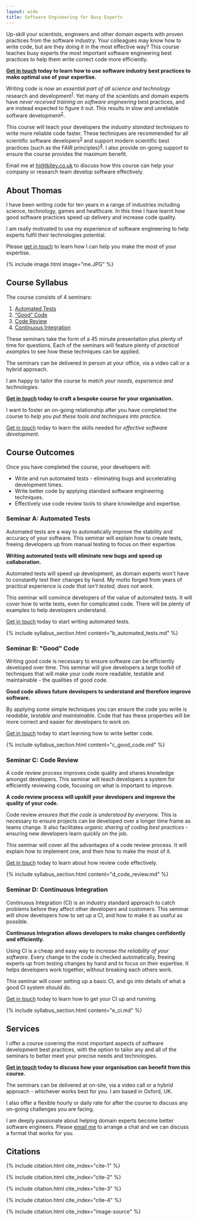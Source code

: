 ```yaml
---
layout: wide
title: Software Engineering for Busy Experts
---
```

Up-skill your scientists, engineers and other domain experts with proven practices from the software industry. Your colleagues may know how to write code, but are they doing it in the most effective way? This course teaches busy experts the most important software engineering best practices to help them write correct code more efficiently.

**[Get in touch](mailto:hi@tkiley.co.uk) today to learn how to use software industry best practices to make optimal use of your expertise.**

Writing code is now an _essential part of all science and technology_ research and development<sup>[1](#cite-1)</sup>. Yet many of the scientists and domain experts have _never received training on software engineering_ best practices, and are instead expected to figure it out. This results in slow and unreliable software development<sup>[2](#cite-2)</sup>.

This course will teach your developers the _industry standard techniques_ to write more reliable code faster. These techniques are recommended for all scientific software developers<sup>[3](#cite-3)</sup> and support modern scientific best practices (such as the FAIR principles)<sup>[4](#cite-4)</sup>. I also provide on-going support to ensure the course provides the maximum benefit.

Email me at [hi@tkiley.co.uk](mailto:hi@tkiley.co.uk) to discuss how this course can help your company or research team develop software effectively.

## About Thomas

I have been writing code for ten years in a range of industries including science, technology, games and healthcare. In this time I have learnt how good software practices speed up delivery and increase code quality.

I am really motivated to use my experience of software engineering to help experts fulfil their technologies potential.

Please [get in touch](mailto:hi@tkiley.co.uk) to learn how I can help you make the most of your expertise.

{% include image.html image="me.JPG" %}

## Course Syllabus

The course consists of 4 seminars:

 1. [Automated Tests](#seminar-a-automated-tests)
 2. [“Good” Code](#seminar-b-good-code)
 3. [Code Review](#seminar-c-code-review)
 4. [Continuous Integration](#seminar-d-continuous-integration)

These seminars take the form of a 45 minute presentation plus plenty of time for questions. Each of the seminars will feature plenty of _practical examples_ to see how these techniques can be applied.

The seminars can be delivered in person at your office, via a video call or a hybrid approach.

I am happy to tailor the course to _match your needs, experience and technologies_.

**[Get in touch](mailto:hi@tkiley.co.uk) today to craft a bespoke course for your organisation.**

I want to foster an on-going relationship after you have completed the course to _help you put these tools and techniques into practice_.

[Get in touch](mailto:hi@tkiley.co.uk) today to learn the skills needed for _effective software development_.

## Course Outcomes

Once you have completed the course, your developers will:

* Write and run automated tests - eliminating bugs and accelerating development times.
* Write better code by applying standard software engineering techniques.
* Effectively use code review tools to share knowledge and expertise.

### Seminar A: Automated Tests

Automated tests are a way to automatically improve the stability and accuracy of your software. This seminar will explain how to create tests, freeing developers up from manual testing to focus on their expertise.

**Writing automated tests will eliminate new bugs and speed up collaboration.**

Automated tests will speed up development, as domain experts won't have to constantly test their changes by hand. My motto forged from years of practical experience is _code that isn't tested, does not work_.

This seminar will convince developers of the value of automated tests. It will cover how to write tests, even for complicated code. There will be plenty of examples to help developers understand.

[Get in touch](mailto:hi@tkiley.co.uk) today to start writing automated tests.

{% include syllabus_section.html content="b_automated_tests.md" %}

### Seminar B: "Good" Code

Writing good code is necessary to ensure software can be efficiently developed over time. This seminar will give developers a large toolkit of techniques that will make your code more readable, testable and maintainable - the qualities of good code.

**Good code allows future developers to understand and therefore improve software.**

By applying some simple techniques you can ensure the code you write is _readable, testable and maintainable_. Code that has these properties will be more correct and easier for developers to work on.

[Get in touch](mailto:hi@tkiley.co.uk) today to start learning how to write better code.

{% include syllabus_section.html content="c_good_code.md" %}

### Seminar C: Code Review

A code review process improves code quality and shares knowledge amongst developers. This seminar will teach developers a system for efficiently reviewing code, focusing on what is important to improve.

**A code review process will upskill your developers and improve the quality of your code.**

Code review _ensures that the code is understood by everyone_. This is necessary to ensure projects can be developed over a longer time frame as teams change. It also facilitates _organic sharing of coding best practices_ - ensuring new developers learn quickly on the job.

This seminar will cover all the advantages of a code review process. It will explain how to implement one, and then how to make the most of it.

[Get in touch](mailto:hi@tkiley.co.uk) today to learn about how review code effectively.

{% include syllabus_section.html content="d_code_review.md" %}

### Seminar D: Continuous Integration

Continuous Integration (CI) is an industry standard approach to catch problems before they affect other developers and customers. This seminar will show developers how to set up a CI, and how to make it as useful as possible.

**Continuous Integration allows developers to make changes confidently and efficiently.**

Using CI is a cheap and easy way to _increase the reliability of your software_. Every change to the code is checked automatically, freeing experts up from testing changes by hand and to focus on their expertise. It helps developers work together, without breaking each others work.

This seminar will cover setting up a basic CI, and go into details of what a good CI system should do.

[Get in touch](mailto:hi@tkiley.co.uk) today to learn how to get your CI up and running.

{% include syllabus_section.html content="e_ci.md" %}

## Services

I offer a course covering the most important aspects of software development best practices, with the option to tailor any and all of the seminars to better meet your precise needs and technologies.

**[Get in touch](mailto:hi@tkiley.co.uk) today to discuss how your organisation can benefit from this course.**

The seminars can be delivered at on-site, via a video call or a hybrid approach - whichever works best for you. I am based in Oxford, UK.

I also offer a flexible hourly or daily rate for after the course to discuss any on-going challenges you are facing.

I am deeply passionate about helping domain experts become better software engineers. Please [email me](mailto:hi@tkiley.co.uk) to arrange a chat and we can discuss a format that works for you.

## Citations

{% include citation.html cite_index="cite-1" %}

{% include citation.html cite_index="cite-2" %}

{% include citation.html cite_index="cite-3" %}

{% include citation.html cite_index="cite-4" %}

{% include citation.html cite_index="image-source" %}